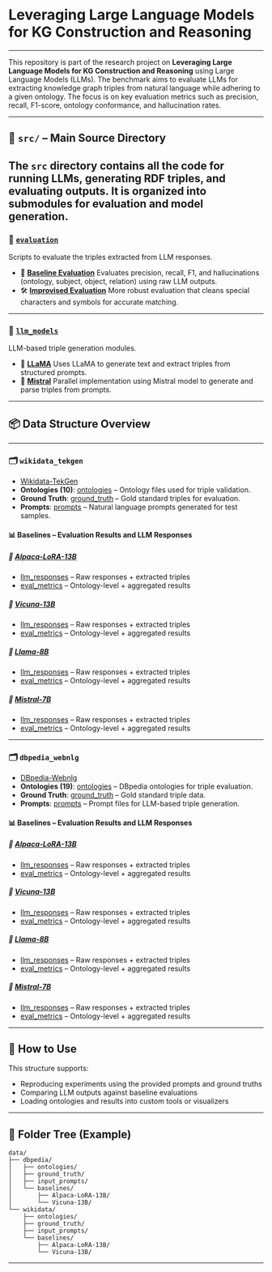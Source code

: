 # Leveraging Large Language Models for KG Construction and Reasoning
---
This repository is part of the research project on **Leveraging Large Language Models for KG Construction and Reasoning** using Large Language Models (LLMs). The benchmark aims to evaluate LLMs for extracting knowledge graph triples from natural language while adhering to a given ontology. The focus is on key evaluation metrics such as precision, recall, F1-score, ontology conformance, and hallucination rates.

---
## 🧠 `src/` – Main Source Directory
The `src` directory contains all the code for running LLMs, generating RDF triples, and evaluating outputs. It is organized into submodules for evaluation and model generation.
---
### 📂 [`evaluation`](https://github.com/Balramt/Text_to_Knowledge_Graph_Generation/tree/main/src/evaluation)
Scripts to evaluate the triples extracted from LLM responses.
* 📘 **[Baseline Evaluation](https://github.com/Balramt/Text_to_Knowledge_Graph_Generation/blob/main/src/evaluation/Baseline_evaluation.ipynb)**
  Evaluates precision, recall, F1, and hallucinations (ontology, subject, object, relation) using raw LLM outputs.
* 🛠️ **[Improvised Evaluation](https://github.com/Balramt/Text_to_Knowledge_Graph_Generation/blob/main/src/evaluation/Evaluation_improvised.ipynb)**
  More robust evaluation that cleans special characters and symbols for accurate matching.
---
### 🤖 [`llm_models`](https://github.com/Balramt/Text_to_Knowledge_Graph_Generation/tree/main/src/llm_models)
LLM-based triple generation modules.
* 🔹 **[LLaMA](https://github.com/Balramt/Text_to_Knowledge_Graph_Generation/blob/main/src/llm_models/Llama3_with_batch_without_quant.ipynb)**
  Uses LLaMA to generate text and extract triples from structured prompts.
* 🔹 **[Mistral](https://github.com/Balramt/Text_to_Knowledge_Graph_Generation/blob/main/src/llm_models/Mistral_Batch.ipynb)**
  Parallel implementation using Mistral model to generate and parse triples from prompts.
---

## 📦 Data Structure Overview
---
### 🗂️ `wikidata_tekgen`
* [Wikidata-TekGen](https://github.com/Balramt/Text_to_Knowledge_Graph_Generation/tree/main/data/wikidata)
* **Ontologies (10)**: [ontologies](https://github.com/Balramt/Text_to_Knowledge_Graph_Generation/tree/main/data/wikidata/ontology) – Ontology files used for triple validation.
* **Ground Truth**: [ground\_truth](https://github.com/Balramt/Text_to_Knowledge_Graph_Generation/tree/main/data/wikidata/ground_truth) – Gold standard triples for evaluation.
* **Prompts**: [prompts](https://github.com/Balramt/Text_to_Knowledge_Graph_Generation/tree/main/data/wikidata/prompts) – Natural language prompts generated for test samples.
  
#### 📊 Baselines – Evaluation Results and LLM Responses
##### 🔹 [Alpaca-LoRA-13B](https://github.com/Balramt/Text_to_Knowledge_Graph_Generation/tree/main/data/wikidata/baselines/Alpaca-LoRA-13B)
* [llm\_responses](https://github.com/Balramt/Text_to_Knowledge_Graph_Generation/tree/main/data/wikidata/baselines/Alpaca-LoRA-13B/llm_response) – Raw responses + extracted triples
* [eval\_metrics](https://github.com/Balramt/Text_to_Knowledge_Graph_Generation/tree/main/data/wikidata/baselines/Alpaca-LoRA-13B/evaluation_statistics/baseline_statistics) – Ontology-level + aggregated results
##### 🔹 [Vicuna-13B](https://github.com/Balramt/Text_to_Knowledge_Graph_Generation/tree/main/data/wikidata/baselines/Vicuna-13B)
* [llm\_responses](https://github.com/Balramt/Text_to_Knowledge_Graph_Generation/tree/main/data/wikidata/baselines/Vicuna-13B/llm_response) – Raw responses + extracted triples
* [eval\_metrics](https://github.com/Balramt/Text_to_Knowledge_Graph_Generation/tree/main/data/wikidata/baselines/Vicuna-13B/evaluation_statistics/baseline_statistics) – Ontology-level + aggregated results
##### 🔹 [Llama-8B](https://github.com/Balramt/Text_to_Knowledge_Graph_Generation/tree/main/data/wikidata/baselines/Llama-8B)
* [llm\_responses](https://github.com/Balramt/Text_to_Knowledge_Graph_Generation/tree/main/data/wikidata/baselines/Llama-8B/llm_response) – Raw responses + extracted triples
* [eval\_metrics](https://github.com/Balramt/Text_to_Knowledge_Graph_Generation/tree/main/data/wikidata/baselines/Llama-8B/evaluation_statistics) – Ontology-level + aggregated results
##### 🔹 [Mistral-7B](https://github.com/Balramt/Text_to_Knowledge_Graph_Generation/tree/main/data/wikidata/baselines/Mistral-7B)
* [llm\_responses](https://github.com/Balramt/Text_to_Knowledge_Graph_Generation/tree/main/data/wikidata/baselines/Mistral-7B/llm_response) – Raw responses + extracted triples
* [eval\_metrics](https://github.com/Balramt/Text_to_Knowledge_Graph_Generation/tree/main/data/wikidata/baselines/Mistral-7B/evaluation_statistics) – Ontology-level + aggregated results
---

### 🗂️ `dbpedia_webnlg`
* [DBpedia-Webnlg](https://github.com/Balramt/Text_to_Knowledge_Graph_Generation/tree/main/data/dbpedia)
* **Ontologies (19)**: [ontologies](https://github.com/Balramt/Text_to_Knowledge_Graph_Generation/tree/main/data/dbpedia/ontology) – DBpedia ontologies for triple evaluation.
* **Ground Truth**: [ground\_truth](https://github.com/Balramt/Text_to_Knowledge_Graph_Generation/tree/main/data/dbpedia/ground_truth) – Gold standard triple data.
* **Prompts**: [prompts](https://github.com/Balramt/Text_to_Knowledge_Graph_Generation/tree/main/data/dbpedia/prompts) – Prompt files for LLM-based triple generation.

#### 📊 Baselines – Evaluation Results and LLM Responses
##### 🔹 [Alpaca-LoRA-13B](https://github.com/Balramt/Text_to_Knowledge_Graph_Generation/tree/main/data/dbpedia/baselines/Alpaca-LoRA-13B)
* [llm\_responses](https://github.com/Balramt/Text_to_Knowledge_Graph_Generation/tree/main/data/dbpedia/baselines/Alpaca-LoRA-13B/llm_response) – Raw responses + extracted triples
* [eval\_metrics](https://github.com/Balramt/Text_to_Knowledge_Graph_Generation/tree/main/data/dbpedia/baselines/Alpaca-LoRA-13B/evaluation_statistics/baseline_statistics) – Ontology-level + aggregated results
##### 🔹 [Vicuna-13B](https://github.com/Balramt/Text_to_Knowledge_Graph_Generation/tree/main/data/dbpedia/baselines/Vicuna-13B)
* [llm\_responses](https://github.com/Balramt/Text_to_Knowledge_Graph_Generation/tree/main/data/dbpedia/baselines/Vicuna-13B/llm_response) – Raw responses + extracted triples
* [eval\_metrics](https://github.com/Balramt/Text_to_Knowledge_Graph_Generation/tree/main/data/dbpedia/baselines/Vicuna-13B/evaluation_statistics/baseline_statistics) – Ontology-level + aggregated results
##### 🔹 [Llama-8B](https://github.com/Balramt/Text_to_Knowledge_Graph_Generation/tree/main/data/dbpedia/baselines/Llama-8B)
* [llm\_responses](https://github.com/Balramt/Text_to_Knowledge_Graph_Generation/tree/main/data/dbpedia/baselines/Llama-8B/llm_response) – Raw responses + extracted triples
* [eval\_metrics](https://github.com/Balramt/Text_to_Knowledge_Graph_Generation/tree/main/data/dbpedia/baselines/Llama-8B/evaluation_statistics) – Ontology-level + aggregated results
##### 🔹 [Mistral-7B](https://github.com/Balramt/Text_to_Knowledge_Graph_Generation/tree/main/data/dbpedia/baselines/Mistral-7B)
* [llm\_responses](https://github.com/Balramt/Text_to_Knowledge_Graph_Generation/tree/main/data/dbpedia/baselines/Mistral-7B/llm_response) – Raw responses + extracted triples
* [eval\_metrics](https://github.com/Balramt/Text_to_Knowledge_Graph_Generation/tree/main/data/dbpedia/baselines/Mistral-7B/evaluation_statistics) – Ontology-level + aggregated results
---

## 🧪 How to Use

This structure supports:

* Reproducing experiments using the provided prompts and ground truths
* Comparing LLM outputs against baseline evaluations
* Loading ontologies and results into custom tools or visualizers

---

## 📁 Folder Tree (Example)

```
data/
├── dbpedia/
│   ├── ontologies/
│   ├── ground_truth/
│   ├── input_prompts/
│   └── baselines/
│       ├── Alpaca-LoRA-13B/
│       └── Vicuna-13B/
└── wikidata/
    ├── ontologies/
    ├── ground_truth/
    ├── input_prompts/
    └── baselines/
        ├── Alpaca-LoRA-13B/
        └── Vicuna-13B/
```

---
